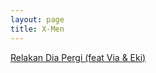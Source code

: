 ```yaml
---
layout: page
title: X-Men
---
```


<div class="htl">
  <a href="/relakandiapergi-featviaandeki-xmen">
Relakan Dia Pergi (feat Via & Eki)
  </a>
</div>
